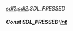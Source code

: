 _[sdl2](../../modules/sdl2/sdl2-module.md):[sdl2](../../modules/sdl2/sdl2-module.md).SDL\_PRESSED_
##### Const SDL\_PRESSED:[Int](../../modules/wonkey/wonkey-types-int.md)
